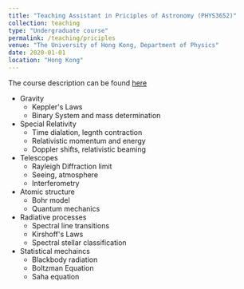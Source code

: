 ```yaml
---
title: "Teaching Assistant in Priciples of Astronomy (PHYS3652)"
collection: teaching
type: "Undergraduate course"
permalink: /teaching/priciples
venue: "The University of Hong Kong, Department of Physics"
date: 2020-01-01
location: "Hong Kong"
---
```

The course description can be found <a href="https://webapp.science.hku.hk/sr4/servlet/enquiry?Type=Course&course_code=PHYS3652" target="_blank">here</a>

* Gravity
    * Keppler's Laws
    * Binary System and mass determination
* Special Relativity
    * Time dialation, legnth contraction
    * Relativistic momentum and energy
    * Doppler shifts, relativistic beaming
* Telescopes
    * Rayleigh Diffraction limit
    * Seeing, atmosphere 
    * Interferometry
*  Atomic structure
    * Bohr model
    * Quantum mechanics
*  Radiative processes 
    * Spectral line transitions
    * Kirshoff's Laws
    * Spectral stellar classification
* Statistical mechaincs
    * Blackbody radiation
    * Boltzman Equation
    * Saha equation 